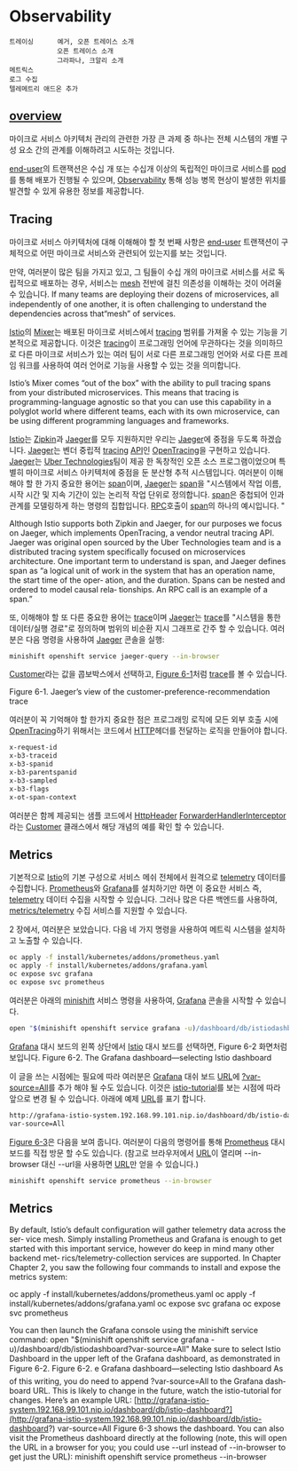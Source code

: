 # Observability

```text
트레이싱      예거, 오픈 트레이스 소개
            오픈 트레이스 소개
            그라파나, 크알리 소개
메트릭스        
로그 수집        
텔레메트리 애드온 추가
```

## [overview](observability.md)

마이크로 서비스 아키텍처 관리의 관련한 가장 큰 과제 중 하나는 전체 시스템의 개별 구성 요소 간의 관계를 이해하려고 시도하는 것입니다.

[end-user](observability.md)의 트랜잭션은 수십 개 또는 수십개 이상의 독립적인 마이크로 서비스를 [pod](observability.md)를 통해 배포가 진행될 수 있으며, [Observability](observability.md) 통해 성능 병목 현상이 발생한 위치를 발견할 수 있게 유용한 정보를 제공합니다.

## Tracing

마이크로 서비스 아키텍처에 대해 이해해야 할 첫 번째 사항은 [end-user](observability.md) 트랜잭션이 구체적으로 어떤 마이크로 서비스와 관련되어 있는지를 보는 것입니다.

만약, 여러분이 많은 팀을 가지고 있고, 그 팀들이 수십 개의 마이크로 서비스를 서로 독립적으로 배포하는 경우, 서비스는 [mesh](observability.md) 전반에 걸친 의존성을 이해하는 것이 어려울 수 있습니다. If many teams are deploying their dozens of microservices, all independently of one another, it is often challenging to understand the dependencies across that“mesh” of services.

[Istio](observability.md)의 [Mixer](observability.md)는 배포된 마이크로 서비스에서 [tracing](observability.md) 범위를 가져올 수 있는 기능을 기본적으로 제공합니다. 이것은 [tracing](observability.md)이 프로그래밍 언어에 무관하다는 것을 의미하므로 다른 마이크로 서비스가 있는 여러 팀이 서로 다른 프로그래밍 언어와 서로 다른 프레임 워크를 사용하여 여러 언어로 기능을 사용할 수 있는 것을 의미합니다.

Istio’s Mixer comes “out of the box” with the ability to pull tracing spans from your distributed microservices. This means that tracing is programming-language agnostic so that you can use this capability in a polyglot world where different teams, each with its own microservice, can be using different programming languages and frameworks.

[Istio](observability.md)는 [Zipkin](observability.md)과 [Jaeger](observability.md)를 모두 지원하지만 우리는 [Jaeger](observability.md)에 중점을 두도록 하겠습니다. [Jaeger](observability.md)는 벤더 중립적 [tracing](observability.md) [API](observability.md)인 [OpenTracing](observability.md)을 구현하고 있습니다. [Jaeger](observability.md)는 [Uber Technologies](observability.md)팀이 제공 한 독창적인 오픈 소스 프로그램이었으며 특별히 마이크로 서비스 아키텍처에 중점을 둔 분산형 추적 시스템입니다. 여러분이 이해해야 할 한 가지 중요한 용어는 [span](observability.md)이며, [Jaeger](observability.md)는 [span](observability.md)을 "시스템에서 작업 이름, 시작 시간 및 지속 기간이 있는 논리적 작업 단위로 정의합니다. [span](observability.md)은 중첩되어 인과 관계를 모델링하게 하는 명령의 집합입니다. [RPC](observability.md)호출이 [span](observability.md)의 하나의 예시입니다. "

Although Istio supports both Zipkin and Jaeger, for our purposes we focus on Jaeger, which implements OpenTracing, a vendor neutral tracing API. Jaeger was original open sourced by the Uber Technologies team and is a distributed tracing system specifically focused on microservices architecture. One important term to understand is span, and Jaeger defines span as “a logical unit of work in the system that has an operation name, the start time of the oper‐ ation, and the duration. Spans can be nested and ordered to model causal rela‐ tionships. An RPC call is an example of a span.”

또, 이해해야 할 또 다른 중요한 용어는 [trace](observability.md)이며 [Jaeger](observability.md)는 [trace](observability.md)를 "시스템을 통한 데이터/실행 경로"로 정의하며 범위의 비순환 지시 그래프로 간주 할 수 있습니다. 여러분은 다음 명령을 사용하여 [Jaeger](observability.md) 콘솔을 실행:

```bash
minishift openshift service jaeger-query --in-browser
```

[Customer](observability.md)라는 값을 콥보박스에서 선택하고, [Figure 6-1](observability.md)처럼 [trace](observability.md)를 볼 수 있습니다.

Figure 6-1. Jaeger’s view of the customer-preference-recommendation trace

여러분이 꼭 기억해야 할 한가지 중요한 점은 프로그래밍 로직에 모든 외부 호출 시에 [OpenTracing](observability.md)하기 위해서는 코드에서 [HTTP](observability.md)헤더를 전달하는 로직을 만들어야 합니다.

```bash
x-request-id
x-b3-traceid
x-b3-spanid
x-b3-parentspanid
x-b3-sampled
x-b3-flags
x-ot-span-context
```

여러분은 함께 제공되는 샘플 코드에서 [HttpHeader](observability.md) [ForwarderHandlerInterceptor](observability.md)라는 [Customer](observability.md) 클래스에서 해당 개념의 예를 확인 할 수 있습니다.

## Metrics

기본적으로 [Istio](observability.md)의 기본 구성으로 서비스 메쉬 전체에서 원격으로 [telemetry](observability.md) 데이터를 수집합니다. [Prometheus](observability.md)와 [Grafana](observability.md)를 설치하기만 하면 이 중요한 서비스 즉, [telemetry](observability.md) 데이터 수집을 시작할 수 있습니다. 그러나 많은 다른 백엔드를 사용하여, [metrics/telemetry](observability.md) 수집 서비스를 지원할 수 있습니다.

2 장에서, 여러분은 보았습니다. 다음 네 가지 명령을 사용하여 메트릭 시스템을 설치하고 노출할 수 있습니다.

```bash
oc apply -f install/kubernetes/addons/prometheus.yaml
oc apply -f install/kubernetes/addons/grafana.yaml
oc expose svc grafana
oc expose svc prometheus
```

여러분은 아래의 [minishift](observability.md) 서비스 명령을 사용하여, [Grafana](observability.md) 콘솔을 시작할 수 있습니다.

```bash
open "$(minishift openshift service grafana -u)/dashboard/db/istiodashboard?var-source=All"
```

[Grafana](observability.md) 대시 보드의 왼쪽 상단에서 [Istio](observability.md) 대시 보드를 선택하면, Figure 6-2 화면처럼 보입니다. Figure 6-2. The Grafana dashboard—selecting Istio dashboard

이 글을 쓰는 시점에는 필요에 따라 여러분은 [Grafana](observability.md) 대쉬 보드 [URL](observability.md)에 [?var-source=All](observability.md)를 추가 해야 될 수도 있습니다. 이것은 [istio-tutorial](observability.md)를 보는 시점에 따라 앞으로 변경 될 수 있습니다. 아래에 예제 [URL](observability.md)를 표기 합니다.

```bash
http://grafana-istio-system.192.168.99.101.nip.io/dashboard/db/istio-dashboard?
var-source=All
```

[Figure 6-3](observability.md)은 다음을 보여 줍니다. 여러분이 다음의 명령어를 통해 [Prometheus](observability.md) 대시 보드를 직접 방문 할 수도 있습니다. \(참고로 브라우저에서 [URL](observability.md)이 열리며 --in-browser 대신 --url을 사용하면 [URL](observability.md)만 얻을 수 있습니다.\)

```bash
minishift openshift service prometheus --in-browser
```

## Metrics

By default, Istio’s default configuration will gather telemetry data across the ser‐ vice mesh. Simply installing Prometheus and Grafana is enough to get started with this important service, however do keep in mind many other backend met‐ rics/telemetry-collection services are supported. In Chapter Chapter 2, you saw the following four commands to install and expose the metrics system:

oc apply -f install/kubernetes/addons/prometheus.yaml oc apply -f install/kubernetes/addons/grafana.yaml oc expose svc grafana oc expose svc prometheus

You can then launch the Grafana console using the minishift service command: open "$\(minishift openshift service grafana -u\)/dashboard/db/istiodashboard?var-source=All" Make sure to select Istio Dashboard in the upper left of the Grafana dashboard, as demonstrated in Figure 6-2. Figure 6-2. e Grafana dashboard—selecting Istio dashboard As of this writing, you do need to append ?var-source=All to the Grafana dash‐ board URL. This is likely to change in the future, watch the istio-tutorial for changes. Here’s an example URL: [http://grafana-istio-system.192.168.99.101.nip.io/dashboard/db/istio-dashboard?](http://grafana-istio-system.192.168.99.101.nip.io/dashboard/db/istio-dashboard?) var-source=All Figure 6-3 shows the dashboard. You can also visit the Prometheus dashboard directly at the following \(note, this will open the URL in a browser for you; you could use --url instead of --in-browser to get just the URL\): minishift openshift service prometheus --in-browser

